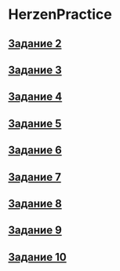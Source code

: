 # HerzenPractice
## [Задание 2](https://github.com/bigon25565/HerzenPractice/blob/f3209c91354df7da8d8dbefe4f944a9d1951b8ab/%D0%97%D0%B0%D0%B4%D0%B0%D0%BD%D0%B8%D0%B5-2.pdf)
## [Задание 3](https://github.com/bigon25565/HerzenPractice/blob/f3209c91354df7da8d8dbefe4f944a9d1951b8ab/%D0%97%D0%B0%D0%B4%D0%B0%D0%BD%D0%B8%D0%B5-3.pdf)
## [Задание 4](https://github.com/bigon25565/HerzenPractice/blob/f3209c91354df7da8d8dbefe4f944a9d1951b8ab/%D0%97%D0%B0%D0%B4%D0%B0%D0%BD%D0%B8%D0%B5-4.pdf)
## [Задание 5](https://github.com/bigon25565/HerzenPractice/blob/f3209c91354df7da8d8dbefe4f944a9d1951b8ab/%D0%97%D0%B0%D0%B4%D0%B0%D0%BD%D0%B8%D0%B5-5.pdf)
## [Задание 6](https://github.com/bigon25565/HerzenPractice/blob/f3209c91354df7da8d8dbefe4f944a9d1951b8ab/%D0%97%D0%B0%D0%B4%D0%B0%D0%BD%D0%B8%D0%B5-6.pdf)
## [Задание 7](https://github.com/bigon25565/HerzenPractice/blob/f3209c91354df7da8d8dbefe4f944a9d1951b8ab/%D0%97%D0%B0%D0%B4%D0%B0%D0%BD%D0%B8%D0%B5-7.pdf)
## [Задание 8](https://github.com/bigon25565/HerzenPractice/blob/f3209c91354df7da8d8dbefe4f944a9d1951b8ab/%D0%97%D0%B0%D0%B4%D0%B0%D0%BD%D0%B8%D0%B5-8.pdf)
## [Задание 9](https://github.com/bigon25565/HerzenPractice/blob/f3209c91354df7da8d8dbefe4f944a9d1951b8ab/%D0%97%D0%B0%D0%B4%D0%B0%D0%BD%D0%B8%D0%B5-9.pdf)
## [Задание 10](https://github.com/bigon25565/HerzenPractice/blob/f3209c91354df7da8d8dbefe4f944a9d1951b8ab/%D0%97%D0%B0%D0%B4%D0%B0%D0%BD%D0%B8%D0%B5-10.pdf)
